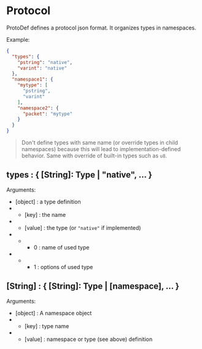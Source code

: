 # Protocol

ProtoDef defines a protocol json format. It organizes types in namespaces.

Example:
```json
{
  "types": {
    "pstring": "native",
    "varint": "native"
  },
  "namespace1": {
    "mytype": [
      "pstring",
      "varint"
    ],
    "namespace2": {
      "packet": "mytype"
    }
  }
}
```

> Don't define types with same name (or override types in child namespaces) because this will lead to implementation-defined behavior.
> Same with override of built-in types such as `u8`.

## **types** : { [String]: Type | "native", ... }
Arguments:
* [object] : a type definition
* * [key] : the name
* * [value] : the type (or `"native"` if implemented)
* * * 0 : name of used type
* * * 1 : options of used type

## **[String]** : { [String]: Type | [namespace], ... }
Arguments:
* [object] : A namespace object
* * [key] : type name
* * [value] : namespace or type (see above) definition
